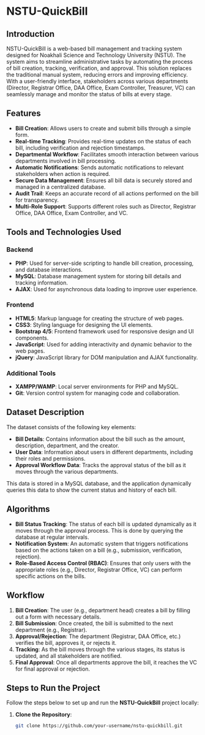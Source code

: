 # NSTU-QuickBill

## Introduction

NSTU-QuickBill is a web-based bill management and tracking system designed for Noakhali Science and Technology University (NSTU). The system aims to streamline administrative tasks by automating the process of bill creation, tracking, verification, and approval. This solution replaces the traditional manual system, reducing errors and improving efficiency. With a user-friendly interface, stakeholders across various departments (Director, Registrar Office, DAA Office, Exam Controller, Treasurer, VC) can seamlessly manage and monitor the status of bills at every stage.

## Features

- **Bill Creation**: Allows users to create and submit bills through a simple form.
- **Real-time Tracking**: Provides real-time updates on the status of each bill, including verification and rejection timestamps.
- **Departmental Workflow**: Facilitates smooth interaction between various departments involved in bill processing.
- **Automatic Notifications**: Sends automatic notifications to relevant stakeholders when action is required.
- **Secure Data Management**: Ensures all bill data is securely stored and managed in a centralized database.
- **Audit Trail**: Keeps an accurate record of all actions performed on the bill for transparency.
- **Multi-Role Support**: Supports different roles such as Director, Registrar Office, DAA Office, Exam Controller, and VC.

## Tools and Technologies Used

### Backend
- **PHP**: Used for server-side scripting to handle bill creation, processing, and database interactions.
- **MySQL**: Database management system for storing bill details and tracking information.
- **AJAX**: Used for asynchronous data loading to improve user experience.

### Frontend
- **HTML5**: Markup language for creating the structure of web pages.
- **CSS3**: Styling language for designing the UI elements.
- **Bootstrap 4/5**: Frontend framework used for responsive design and UI components.
- **JavaScript**: Used for adding interactivity and dynamic behavior to the web pages.
- **jQuery**: JavaScript library for DOM manipulation and AJAX functionality.

### Additional Tools
- **XAMPP/WAMP**: Local server environments for PHP and MySQL.
- **Git**: Version control system for managing code and collaboration.

## Dataset Description

The dataset consists of the following key elements:
- **Bill Details**: Contains information about the bill such as the amount, description, department, and the creator.
- **User Data**: Information about users in different departments, including their roles and permissions.
- **Approval Workflow Data**: Tracks the approval status of the bill as it moves through the various departments.

This data is stored in a MySQL database, and the application dynamically queries this data to show the current status and history of each bill.

## Algorithms

- **Bill Status Tracking**: The status of each bill is updated dynamically as it moves through the approval process. This is done by querying the database at regular intervals.
- **Notification System**: An automatic system that triggers notifications based on the actions taken on a bill (e.g., submission, verification, rejection).
- **Role-Based Access Control (RBAC)**: Ensures that only users with the appropriate roles (e.g., Director, Registrar Office, VC) can perform specific actions on the bills.

## Workflow

1. **Bill Creation**: The user (e.g., department head) creates a bill by filling out a form with necessary details.
2. **Bill Submission**: Once created, the bill is submitted to the next department (e.g., Registrar).
3. **Approval/Rejection**: The department (Registrar, DAA Office, etc.) verifies the bill, approves it, or rejects it.
4. **Tracking**: As the bill moves through the various stages, its status is updated, and all stakeholders are notified.
5. **Final Approval**: Once all departments approve the bill, it reaches the VC for final approval or rejection.

## Steps to Run the Project

Follow the steps below to set up and run the **NSTU-QuickBill** project locally:

1. **Clone the Repository**:
   ```bash
   git clone https://github.com/your-username/nstu-quickbill.git
